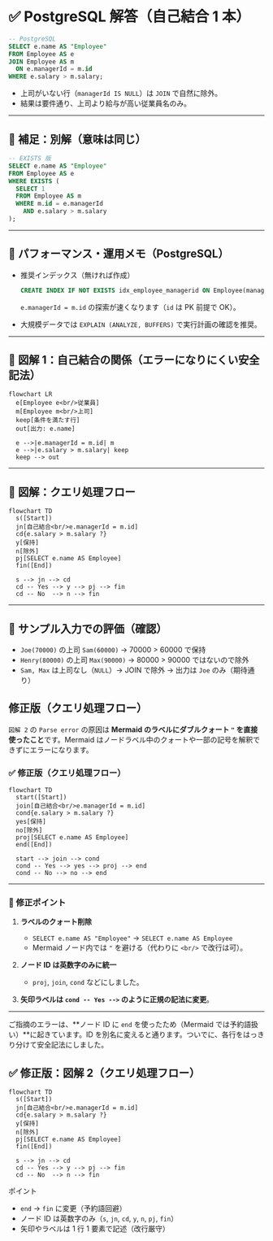 # ✅ PostgreSQL 解答（自己結合 1 本）

```sql
-- PostgreSQL
SELECT e.name AS "Employee"
FROM Employee AS e
JOIN Employee AS m
  ON e.managerId = m.id
WHERE e.salary > m.salary;
```

- 上司がいない行（`managerId IS NULL`）は `JOIN` で自然に除外。
- 結果は要件通り、上司より給与が高い従業員名のみ。

---

## 🧠 補足：別解（意味は同じ）

```sql
-- EXISTS 版
SELECT e.name AS "Employee"
FROM Employee AS e
WHERE EXISTS (
  SELECT 1
  FROM Employee AS m
  WHERE m.id = e.managerId
    AND e.salary > m.salary
);
```

---

## 🚀 パフォーマンス・運用メモ（PostgreSQL）

- 推奨インデックス（無ければ作成）

    ```sql
    CREATE INDEX IF NOT EXISTS idx_employee_managerid ON Employee(managerId);
    ```

    `e.managerId = m.id` の探索が速くなります（`id` は PK 前提で OK）。

- 大規模データでは `EXPLAIN (ANALYZE, BUFFERS)` で実行計画の確認を推奨。

---

## 🧩 図解 1：自己結合の関係（エラーになりにくい安全記法）

```mermaid
flowchart LR
  e[Employee e<br/>従業員]
  m[Employee m<br/>上司]
  keep[条件を満たす行]
  out[出力: e.name]

  e -->|e.managerId = m.id| m
  e -->|e.salary > m.salary| keep
  keep --> out
```

---

## 🔎 図解：クエリ処理フロー

```mermaid
flowchart TD
  s([Start])
  jn[自己結合<br/>e.managerId = m.id]
  cd{e.salary > m.salary ?}
  y[保持]
  n[除外]
  pj[SELECT e.name AS Employee]
  fin([End])

  s --> jn --> cd
  cd -- Yes --> y --> pj --> fin
  cd -- No  --> n --> fin
```

---

## 🧪 サンプル入力での評価（確認）

- `Joe(70000)` の上司 `Sam(60000)` → 70000 > 60000 で保持
- `Henry(80000)` の上司 `Max(90000)` → 80000 > 90000 ではないので除外
- `Sam, Max` は上司なし（`NULL`）→ JOIN で除外
  → 出力は `Joe` のみ（期待通り）

## 修正版（クエリ処理フロー）

`図解 2` の `Parse error` の原因は **Mermaid のラベルにダブルクォート `"` を直接使ったこと**です。Mermaid はノードラベル中のクォートや一部の記号を解釈できずにエラーになります。

### ✅ 修正版（クエリ処理フロー）

```mermaid
flowchart TD
  start([Start])
  join[自己結合<br/>e.managerId = m.id]
  cond{e.salary > m.salary ?}
  yes[保持]
  no[除外]
  proj[SELECT e.name AS Employee]
  end([End])

  start --> join --> cond
  cond -- Yes --> yes --> proj --> end
  cond -- No --> no --> end
```

---

### 📌 修正ポイント

1. **ラベルのクォート削除**
    - `SELECT e.name AS "Employee"` → `SELECT e.name AS Employee`
    - Mermaid ノード内では `"` を避ける（代わりに `<br/>` で改行は可）。

2. **ノード ID は英数字のみに統一**
    - `proj`, `join`, `cond` などにしました。

3. **矢印ラベルは `cond -- Yes -->` のように正規の記法に変更**。

---

ご指摘のエラーは、**ノード ID に `end` を使ったため（Mermaid では予約語扱い）**に起きています。ID を別名に変えると通ります。ついでに、各行をはっきり分けて安全記法にしました。

## ✅ 修正版：図解 2（クエリ処理フロー）

```mermaid
flowchart TD
  s([Start])
  jn[自己結合<br/>e.managerId = m.id]
  cd{e.salary > m.salary ?}
  y[保持]
  n[除外]
  pj[SELECT e.name AS Employee]
  fin([End])

  s --> jn --> cd
  cd -- Yes --> y --> pj --> fin
  cd -- No  --> n --> fin
```

ポイント

- `end` → `fin` に変更（予約語回避）
- ノード ID は英数字のみ（`s`, `jn`, `cd`, `y`, `n`, `pj`, `fin`）
- 矢印やラベルは 1 行 1 要素で記述（改行厳守）
